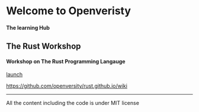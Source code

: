 # Welcome to Openveristy 
#### The learning Hub

## The Rust Workshop
#### Workshop on The Rust Programming Langauge

[launch](slides/rust/launch.md)

https://github.com/openversity/rust.github.io/wiki

***
All the content including the code is under MIT license
